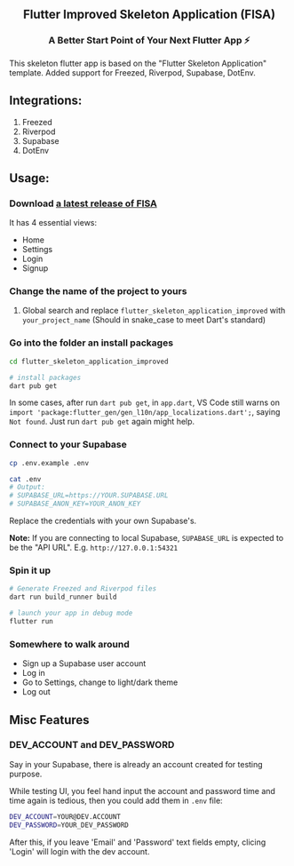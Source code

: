 <div align="center">
  <p align="center">
    <h2>Flutter Improved Skeleton Application (FISA)</h2>
    <h3>A Better Start Point of Your Next Flutter App ⚡</h3>
  </p>
</div>

This skeleton flutter app is based on the "Flutter Skeleton Application"
template. Added support for Freezed, Riverpod, Supabase, DotEnv.

## Integrations:

1. Freezed
2. Riverpod
3. Supabase
4. DotEnv

## Usage:

### Download [a latest release of FISA](https://github.com/01kg/flutter_improved_skeleton_application/releases/latest)

It has 4 essential views:

- Home
- Settings
- Login
- Signup

### Change the name of the project to yours

1. Global search and replace `flutter_skeleton_application_improved` with
   `your_project_name` (Should in snake_case to meet Dart's standard)

### Go into the folder an install packages

```bash
cd flutter_skeleton_application_improved

# install packages
dart pub get
```

In some cases, after run `dart pub get`, in `app.dart`, VS Code still warns on
`import 'package:flutter_gen/gen_l10n/app_localizations.dart';`, saying
`Not found`. Just run `dart pub get` again might help.

### Connect to your Supabase

```bash
cp .env.example .env

cat .env
# Output:
# SUPABASE_URL=https://YOUR.SUPABASE.URL
# SUPABASE_ANON_KEY=YOUR_ANON_KEY
```

Replace the credentials with your own Supabase's.

**Note:** If you are connecting to local Supabase, `SUPABASE_URL` is expected to
be the "API URL". E.g. `http://127.0.0.1:54321`

### Spin it up

```bash
# Generate Freezed and Riverpod files
dart run build_runner build

# launch your app in debug mode
flutter run
```

### Somewhere to walk around

- Sign up a Supabase user account
- Log in
- Go to Settings, change to light/dark theme
- Log out

## Misc Features

### DEV_ACCOUNT and DEV_PASSWORD

Say in your Supabase, there is already an account created for testing purpose.

While testing UI, you feel hand input the account and password time and time
again is tedious, then you could add them in `.env` file:

```bash
DEV_ACCOUNT=YOUR@DEV.ACCOUNT
DEV_PASSWORD=YOUR_DEV_PASSWORD
```

After this, if you leave 'Email' and 'Password' text fields empty, clicing
'Login' will login with the dev account.
